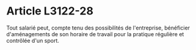 # Article L3122-28

Tout salarié peut, compte tenu des possibilités de l'entreprise, bénéficier d'aménagements de son horaire de travail pour la pratique régulière et contrôlée d'un sport.